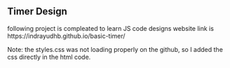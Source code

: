 <h2>Timer Design</h2>
following project is compleated to learn JS code designs
website link is https://indrayudhb.github.io/basic-timer/

Note: the styles.css was not loading properly on the github, so I added the css directly in the html code.

